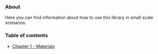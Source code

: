 ### About
Here you can find information about how to use this library in small scale scenarios.

### Table of contents
- [Chapter 1 - Materials](programming/ProgrammingManual_Materials.md)

